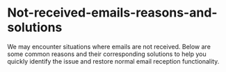 # Not-received-emails-reasons-and-solutions
We may encounter situations where emails are not received. Below are some common reasons and their corresponding solutions to help you quickly identify the issue and restore normal email reception functionality.
